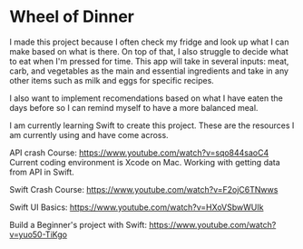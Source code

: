 # Wheel of Dinner
I made this project because I often check my fridge and look up what I can make based on what is there.
On top of that, I also struggle to decide what to eat when I'm pressed for time.
This app will take in several inputs: meat, carb, and vegetables as the main and essential ingredients 
and take in any other items such as milk and eggs for specific recipes. 

I also want to implement recomendations based on what I have eaten the days before so I can remind myself 
to have a more balanced meal. 

I am currently learning Swift to create this project. These are the resources I am currently using and 
have come across.

API crash Course:
https://www.youtube.com/watch?v=sqo844saoC4
Current coding environment is Xcode on Mac. 
Working with getting data from API in Swift.

Swift Crash Course:
https://www.youtube.com/watch?v=F2ojC6TNwws

Swift UI Basics:
https://www.youtube.com/watch?v=HXoVSbwWUIk

Build a Beginner's project with Swift:
https://www.youtube.com/watch?v=yuo50-TiKgo
